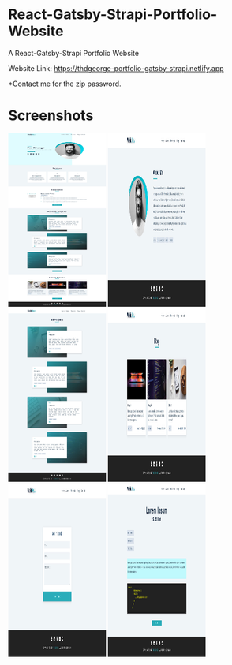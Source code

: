 # React-Gatsby-Strapi-Portfolio-Website

A React-Gatsby-Strapi Portfolio Website

Website Link:
https://thdgeorge-portfolio-gatsby-strapi.netlify.app

\*Contact me for the zip password.

# Screenshots

<img src="https://github.com/thdgeorge/React-Gatsby-Strapi-Portfolio-Website/blob/main/Screenshots/Screenshot%201.jpg" width="198" height="352" /> <img src="https://github.com/thdgeorge/React-Gatsby-Strapi-Portfolio-Website/blob/main/Screenshots/Screenshot%202.jpg" width="198" height="352" /> <img src="https://github.com/thdgeorge/React-Gatsby-Strapi-Portfolio-Website/blob/main/Screenshots/Screenshot%203.jpg" width="198" height="352" /> <img src="https://github.com/thdgeorge/React-Gatsby-Strapi-Portfolio-Website/blob/main/Screenshots/Screenshot%204.jpg" width="198" height="352" /> <img src="https://github.com/thdgeorge/React-Gatsby-Strapi-Portfolio-Website/blob/main/Screenshots/Screenshot%205.jpg" width="198" height="352" /> <img src="https://github.com/thdgeorge/React-Gatsby-Strapi-Portfolio-Website/blob/main/Screenshots/Screenshot%206.jpg" width="198" height="352" />
